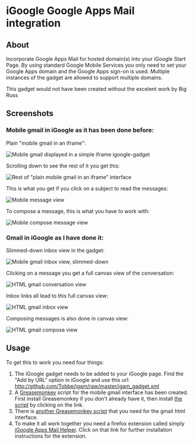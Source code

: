 iGoogle Google Apps Mail integration
====================================

About
-----

Incorporate Google Apps Mail for hosted domain(s) into your iGoogle Start
Page. By using standard Google Mobile Services you only need to set your
Google Apps domain and the Google Apps sign-on is used. Multiple instances of
the gadget are allowed to support multiple domains.

This gadget would not have been created without the excelent work by Big Russ

Screenshots
-----------

### Mobile gmail in iGoogle as it has been done before: ###

Plain "mobile gmail in an iframe":

![Mobile gmail displayed in a simple iframe igoogle-gadget](http://github.com/Tobbe/igam/raw/master/readme_images/no_igam_gadget.png)


Scrolling down to see the rest of it you get this:

![Rest of "plain mobile gmail in an iframe" interface](http://github.com/Tobbe/igam/raw/master/readme_images/no_igam_gadget2.png)


This is what you get if you click on a subject to read the messages:

![Mobile message view](http://github.com/Tobbe/igam/raw/master/readme_images/no_igam_message.png)


To compose a message, this is what you have to work with:

![Mobile compose message view](http://github.com/Tobbe/igam/raw/master/readme_images/no_igam_compose.png)


### Gmail in iGoogle as I have done it: ###

Slimmed-down inbox view in the gadget:

![Mobile gmail inbox view, slimmed-down][igam_gadget]


Clicking on a message you get a full canvas view of the conversation:

![HTML gmail conversation view][igam_message]


Inbox links all lead to this full canvas view:

![HTML gmail inbox view][igam_inbox]


Composing messages is also done in canvas view:

![HTML gmail compose view][igam_compose]


Usage
-----

To get this to work you need four things:
1.  The iGoogle gadget needs to be added to your iGoogle page. Find the "Add by
        URL" option in iGoogle and use this url:
		http://github.com/Tobbe/igam/raw/master/igam_gadget.xml 
2.  A [Greasemonkey](http://www.greasespot.net/) script for the mobile gmail
        interface has been created. First install Greasemonkey if you don't
		already have it, then install [the script][gm_mobile] by clicking on the link.
3.  There is [another Greasemonkey script][gm_html] that you need for the gmail html interface.
4.  To make it all work together you need a firefox extension called simply 
        [iGoogle Apps Mail Helper][igamh]. Click on that link for further 
		installation instructions for the extension.

[igam_gadget]: http://github.com/Tobbe/igam/raw/master/readme_images/igam_gadget.png "Greasemonkied gadget"
[igam_message]: http://github.com/Tobbe/igam/raw/master/readme_images/igam_message.png "Greasemonkied html conversation view"
[igam_inbox]: http://github.com/Tobbe/igam/raw/master/readme_images/igam_inbox.png "Greasemonkied html inbox view"
[igam_compose]: http://github.com/Tobbe/igam/raw/master/readme_images/igam_compose.png "Greasemonkied html compose view"

[gm_mobile]: http://github.com/Tobbe/igam/raw/master/igoogle_google_apps_mobile/igoogle_google_apps_mobile.user.js
[gm_html]: http://github.com/Tobbe/igam/raw/master/igoogle_google_apps_html/igoogle_google_apps_html.user.js
[igamh]: http://github.com/Tobbe/igam/tree/master/igamh/
